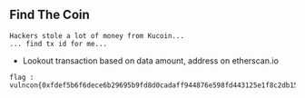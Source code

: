 ## Find The Coin

```
Hackers stole a lot of money from Kucoin...
... find tx id for me...
```

- Lookout transaction based on data amount, address on etherscan.io


```
flag : vulncon{0xfdef5b6f6dece6b29695b9fd8d0cadaff944876e598fd443125e1f8c2db15160}
```
